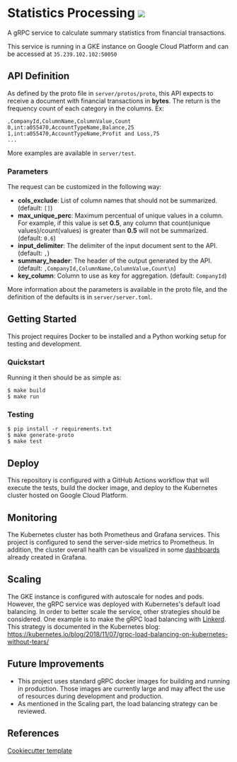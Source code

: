 

# Statistics Processing [![](https://img.shields.io/badge/python-3.6+-blue.svg)](https://www.python.org/downloads/)
A gRPC service to calculate summary statistics from financial transactions.

This service is running in a GKE instance on Google Cloud Platform and can be accessed at `35.239.102.102:50050`

## API Definition
As defined by the proto file in `server/protos/proto`, this API expects to receive a document with financial transactions in **bytes**. The return is the frequency count of each category in the columns. Ex:

```
,CompanyId,ColumnName,ColumnValue,Count
0,int:a055470,AccountTypeName,Balance,25
1,int:a055470,AccountTypeName,Profit and Loss,75
...
```

More examples are available in `server/test`.

### Parameters
The request can be customized in the following way:
- **cols_exclude**: List of column names that should not be summarized. (default: `[]`)
- **max_unique_perc**: Maximum percentual of unique values in a column. For example, if this value is set **0.5**, any column that count(unique values)/count(values) is greater than **0.5** will not be summarized. (default: `0.6`)
- **input_delimiter**: The delimiter of the input document sent to the API. (default: `,`) 
- **summary_header**: The header of the output generated by the API. (default: `,CompanyId,ColumnName,ColumnValue,Count\n`)
- **key_column**: Column to use as key for aggregation. (default: `CompanyId`)

More information about the parameters is available in the proto file, and the definition of the defaults is in `server/server.toml`.


## Getting Started

This project requires Docker to be installed and a Python working setup for testing and development.

### Quickstart

Running it then should be as simple as:

```console
$ make build
$ make run
```

### Testing

```console
$ pip install -r requirements.txt
$ make generate-proto
$ make test
```

## Deploy
This repository is configured with a GitHub Actions workflow that will execute the tests, build the docker image, and deploy to the Kubernetes cluster hosted on Google Cloud Platform.

## Monitoring
The Kubernetes cluster has both Prometheus and Grafana services. This project is configured to send the server-side metrics to Prometheus. In addition, the cluster overall health can be visualized in some [dashboards](http://35.223.137.117:80) already created in Grafana.

## Scaling
The GKE instance is configured with autoscale for nodes and pods. However, the gRPC service was deployed with Kubernetes's default load balancing. In order to better scale the service, other strategies should be considered. One example is to make the gRPC load balancing with [Linkerd](https://linkerd.io/). This strategy is documented in the Kubernetes blog: https://kubernetes.io/blog/2018/11/07/grpc-load-balancing-on-kubernetes-without-tears/

## Future Improvements
- This project uses standard gRPC  docker images for building and running in production. Those images are currently large and may affect the use of resources during development and production.
- As mentioned in the Scaling part, the load balancing strategy can be reviewed.
## References

[Cookiecutter template](https://github.com/lieutdan13/cookiecutter-grpc-python)